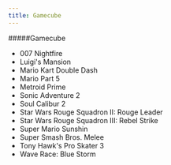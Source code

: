 ```yaml
---
title: Gamecube
---
```


#####Gamecube

- 007 Nightfire
- Luigi's Mansion
- Mario Kart Double Dash
- Mario Part 5
- Metroid Prime
- Sonic Adventure 2
- Soul Calibur 2
- Star Wars Rouge Squadron II: Rouge Leader
- Star Wars Rouge Squadron III: Rebel Strike
- Super Mario Sunshin
- Super Smash Bros. Melee
- Tony Hawk's Pro Skater 3
- Wave Race: Blue Storm
